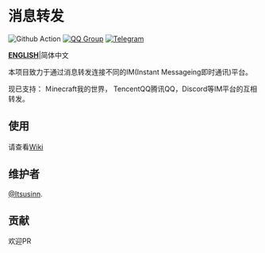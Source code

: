 # 消息转发
![Github Action](https://github.com/meowcat-studio/message-forward/workflows/build/badge.svg)
[![QQ Group](https://img.shields.io/badge/QQ%20Group-667352043-12B7F5?logo=tencent-qq)](https://jq.qq.com/?_wv=1027&k=6eDIHSYt)
[![Telegram](https://img.shields.io/badge/Telegram-Official-blue.svg?logo=telegram)](https://t.me/joinchat/ICd9_OSUPTTT5njY)

**[ENGLISH](README.en-US.md)**|简体中文

本项目致力于通过消息转发连接不同的IM(Instant Messageing即时通讯)平台。

现已支持： Ｍinecraft我的世界， TencentQQ腾讯QQ，Discord等IM平台的互相转发。

## 使用

请查看[Wiki](https://github.com/MeowCat-Studio/message-forwarding/wiki)

## 维护者

[@Itsusinn](https://github.com/Itsusinn).

## 贡献

欢迎PR
